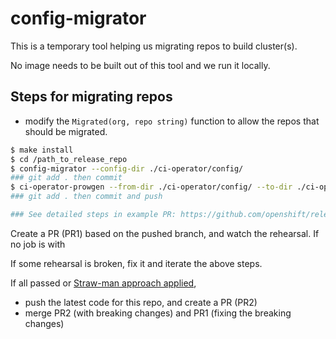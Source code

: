 # config-migrator

This is a temporary tool helping us migrating repos to build cluster(s).

No image needs to be built out of this tool and we run it locally.

## Steps for migrating repos

* modify the `Migrated(org, repo string)` function to allow the repos that should be migrated.

```bash
$ make install
$ cd /path_to_release_repo
$ config-migrator --config-dir ./ci-operator/config/
### git add . then commit
$ ci-operator-prowgen --from-dir ./ci-operator/config/ --to-dir ./ci-operator/jobs/
### git add . then commit and push

### See detailed steps in example PR: https://github.com/openshift/release/pull/6986/commits

```

Create a PR (PR1) based on the pushed branch, and watch the rehearsal.
If no job is with

If some rehearsal is broken, fix it and iterate the above steps.

If all passed or [Straw-man approach applied](https://issues.redhat.com/browse/DPTP-684?focusedCommentId=13861610&page=com.atlassian.jira.plugin.system.issuetabpanels%3Acomment-tabpanel#comment-13861610),

* push the latest code for this repo, and create a PR (PR2)
* merge PR2 (with breaking changes) and PR1 (fixing the breaking changes)

